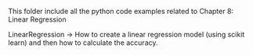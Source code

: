 This folder include all the python code examples related to Chapter 8: Linear Regression

LinearRegression   ->  How to create a linear regression model (using scikit learn) and then how to calculate the accuracy.
